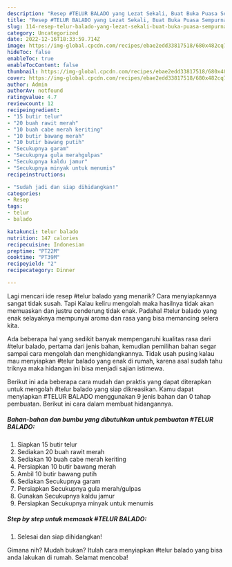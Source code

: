 ```yaml
---
description: "Resep #TELUR BALADO yang Lezat Sekali, Buat Buka Puasa Sempurna"
title: "Resep #TELUR BALADO yang Lezat Sekali, Buat Buka Puasa Sempurna"
slug: 114-resep-telur-balado-yang-lezat-sekali-buat-buka-puasa-sempurna
category: Uncategorized
date: 2022-12-16T18:33:59.714Z
image: https://img-global.cpcdn.com/recipes/ebae2edd33817518/680x482cq70/telur-balado-foto-resep-utama.jpg
hideToc: false
enableToc: true
enableTocContent: false
thumbnail: https://img-global.cpcdn.com/recipes/ebae2edd33817518/680x482cq70/telur-balado-foto-resep-utama.jpg
cover: https://img-global.cpcdn.com/recipes/ebae2edd33817518/680x482cq70/telur-balado-foto-resep-utama.jpg
author: Admin
authorAv: notfound
ratingvalue: 4.7
reviewcount: 12
recipeingredient:
- "15 butir telur"
- "20 buah rawit merah"
- "10 buah cabe merah keriting"
- "10 butir bawang merah"
- "10 butir bawang putih"
- "Secukupnya garam"
- "Secukupnya gula merahgulpas"
- "Secukupnya kaldu jamur"
- "Secukupnya minyak untuk menumis"
recipeinstructions:

- "Sudah jadi dan siap dihidangkan!"
categories:
- Resep
tags:
- telur
- balado

katakunci: telur balado 
nutrition: 147 calories
recipecuisine: Indonesian
preptime: "PT22M"
cooktime: "PT39M"
recipeyield: "2"
recipecategory: Dinner

---
```



Lagi mencari ide resep #telur balado yang menarik? Cara menyiapkannya sangat tidak susah. Tapi Kalau keliru mengolah maka hasilnya tidak akan memuaskan dan justru cenderung tidak enak. Padahal #telur balado yang enak selayaknya mempunyai aroma dan rasa yang bisa memancing selera kita.




Ada beberapa hal yang sedikit banyak mempengaruhi kualitas rasa dari #telur balado, pertama dari jenis bahan, kemudian pemilihan bahan segar sampai cara mengolah dan menghidangkannya. Tidak usah pusing kalau mau menyiapkan #telur balado yang enak di rumah, karena asal sudah tahu triknya maka hidangan ini bisa menjadi sajian istimewa.


Berikut ini ada beberapa cara mudah dan praktis yang dapat diterapkan untuk mengolah #telur balado yang siap dikreasikan. Kamu dapat menyiapkan #TELUR BALADO menggunakan 9 jenis bahan dan 0 tahap pembuatan. Berikut ini cara dalam membuat hidangannya.

<!--inarticleads1-->

##### Bahan-bahan dan bumbu yang dibutuhkan untuk pembuatan #TELUR BALADO:

1. Siapkan 15 butir telur
1. Sediakan 20 buah rawit merah
1. Sediakan 10 buah cabe merah keriting
1. Persiapkan 10 butir bawang merah
1. Ambil 10 butir bawang putih
1. Sediakan Secukupnya garam
1. Persiapkan Secukupnya gula merah/gulpas
1. Gunakan Secukupnya kaldu jamur
1. Persiapkan Secukupnya minyak untuk menumis




<!--inarticleads2-->

##### Step by step untuk memasak #TELUR BALADO:


1. Selesai dan siap dihidangkan!



Gimana nih? Mudah bukan? Itulah cara menyiapkan #telur balado yang bisa anda lakukan di rumah. Selamat mencoba!
